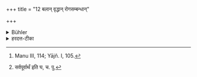 +++
title = "12 बलान् वृद्धान् रोगसम्बन्धान्"

+++

<details><summary>Bühler</summary>

12. And to infants, old or sick people, female (relations, and) pregnant women. [^10] 


[^10]:  Manu III, 114; Yājñ. I, 105.
</details>

<details><summary>हरदत्त-टीका</summary>

## सूत्रम्
बालान्वृद्धान्रोगसम्बन्धास्त्रीश्चान्तर्वत्नीः ॥१२॥  
### टिप्पनी
ये च गृहवर्तिनो बालादयः तानप्यग्र एव भोजयेत् । अन्तर्वत्नीरित्येव सिद्धे स्त्रीग्रहणं स्वस्रादीनामपि ग्रहणार्थम् । अन्तर्वत्नीग्रहणं [^३]सर्वत्र
पूजार्थम् ॥ १२॥  

[^३]: सर्वपूर्वार्थं इति घ, च. पु.
</details>
